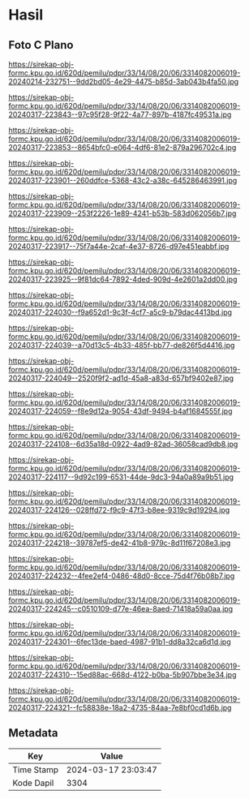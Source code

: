 # Hasil

## Foto C Plano

https://sirekap-obj-formc.kpu.go.id/620d/pemilu/pdpr/33/14/08/20/06/3314082006019-20240214-232751--9dd2bd05-4e29-4475-b85d-3ab043b4fa50.jpg

https://sirekap-obj-formc.kpu.go.id/620d/pemilu/pdpr/33/14/08/20/06/3314082006019-20240317-223843--97c95f28-9f22-4a77-897b-4187fc49531a.jpg

https://sirekap-obj-formc.kpu.go.id/620d/pemilu/pdpr/33/14/08/20/06/3314082006019-20240317-223853--8654bfc0-e064-4df6-81e2-879a296702c4.jpg

https://sirekap-obj-formc.kpu.go.id/620d/pemilu/pdpr/33/14/08/20/06/3314082006019-20240317-223901--260ddfce-5368-43c2-a38c-645286463991.jpg

https://sirekap-obj-formc.kpu.go.id/620d/pemilu/pdpr/33/14/08/20/06/3314082006019-20240317-223909--253f2226-1e89-4241-b53b-583d062056b7.jpg

https://sirekap-obj-formc.kpu.go.id/620d/pemilu/pdpr/33/14/08/20/06/3314082006019-20240317-223917--75f7a44e-2caf-4e37-8726-d97e451eabbf.jpg

https://sirekap-obj-formc.kpu.go.id/620d/pemilu/pdpr/33/14/08/20/06/3314082006019-20240317-223925--9f81dc64-7892-4ded-909d-4e2601a2dd00.jpg

https://sirekap-obj-formc.kpu.go.id/620d/pemilu/pdpr/33/14/08/20/06/3314082006019-20240317-224030--f9a652d1-9c3f-4cf7-a5c9-b79dac4413bd.jpg

https://sirekap-obj-formc.kpu.go.id/620d/pemilu/pdpr/33/14/08/20/06/3314082006019-20240317-224039--a70d13c5-4b33-485f-bb77-de826f5d4416.jpg

https://sirekap-obj-formc.kpu.go.id/620d/pemilu/pdpr/33/14/08/20/06/3314082006019-20240317-224049--2520f9f2-ad1d-45a8-a83d-657bf9402e87.jpg

https://sirekap-obj-formc.kpu.go.id/620d/pemilu/pdpr/33/14/08/20/06/3314082006019-20240317-224059--f8e9d12a-9054-43df-9494-b4af1684555f.jpg

https://sirekap-obj-formc.kpu.go.id/620d/pemilu/pdpr/33/14/08/20/06/3314082006019-20240317-224108--6d35a18d-0922-4ad9-82ad-36058cad9db8.jpg

https://sirekap-obj-formc.kpu.go.id/620d/pemilu/pdpr/33/14/08/20/06/3314082006019-20240317-224117--9d92c199-6531-44de-9dc3-94a0a89a9b51.jpg

https://sirekap-obj-formc.kpu.go.id/620d/pemilu/pdpr/33/14/08/20/06/3314082006019-20240317-224126--028ffd72-f9c9-47f3-b8ee-9319c9d19294.jpg

https://sirekap-obj-formc.kpu.go.id/620d/pemilu/pdpr/33/14/08/20/06/3314082006019-20240317-224218--39787ef5-de42-41b8-979c-8d11f67208e3.jpg

https://sirekap-obj-formc.kpu.go.id/620d/pemilu/pdpr/33/14/08/20/06/3314082006019-20240317-224232--4fee2ef4-0486-48d0-8cce-75d4f76b08b7.jpg

https://sirekap-obj-formc.kpu.go.id/620d/pemilu/pdpr/33/14/08/20/06/3314082006019-20240317-224245--c0510109-d77e-46ea-8aed-71418a59a0aa.jpg

https://sirekap-obj-formc.kpu.go.id/620d/pemilu/pdpr/33/14/08/20/06/3314082006019-20240317-224301--6fec13de-baed-4987-91b1-dd8a32ca6d1d.jpg

https://sirekap-obj-formc.kpu.go.id/620d/pemilu/pdpr/33/14/08/20/06/3314082006019-20240317-224310--15ed88ac-668d-4122-b0ba-5b907bbe3e34.jpg

https://sirekap-obj-formc.kpu.go.id/620d/pemilu/pdpr/33/14/08/20/06/3314082006019-20240317-224321--fc58838e-18a2-4735-84aa-7e8bf0cd1d6b.jpg


## Metadata

| Key        | Value               |
| ---------- | ------------------- |
| Time Stamp | 2024-03-17 23:03:47 |
| Kode Dapil | 3304                |



